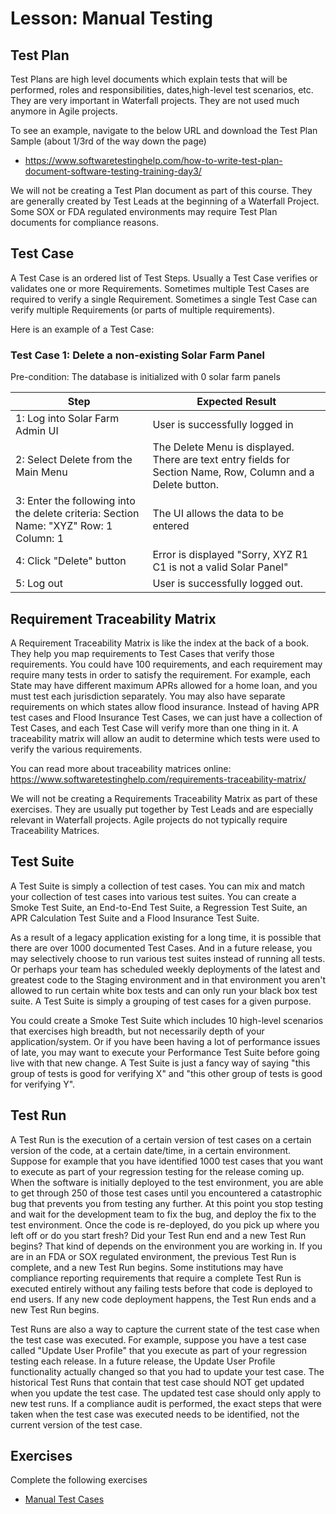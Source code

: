 # Lesson: Manual Testing

## Test Plan

Test Plans are high level documents which explain tests that will be performed, roles and responsibilities, dates,high-level test scenarios, etc. They are very important in Waterfall projects. They are not used much anymore in Agile projects.

To see an example, navigate to the below URL and download the Test Plan Sample (about 1/3rd of the way down the page)
- https://www.softwaretestinghelp.com/how-to-write-test-plan-document-software-testing-training-day3/

We will not be creating a Test Plan document as part of this course. They are generally created by Test Leads at the beginning of a Waterfall Project. Some SOX or FDA regulated environments may require Test Plan documents for compliance reasons. 

## Test Case

A Test Case is an ordered list of Test Steps. Usually a Test Case verifies or validates one or more Requirements.  Sometimes multiple Test Cases are required to verify a single Requirement. Sometimes a single Test Case can verify multiple Requirements (or parts of multiple requirements).

Here is an example of a Test Case:

### Test Case 1: Delete a non-existing Solar Farm Panel
Pre-condition: The database is initialized with 0 solar farm panels

| Step                                                                                  | Expected Result                                                                                              |
|---------------------------------------------------------------------------------------|--------------------------------------------------------------------------------------------------------------|
| 1: Log into Solar Farm Admin UI                                                       | User is successfully logged in                                                                               |
| 2: Select Delete from the Main Menu                                                   | The Delete Menu is displayed. There are text entry fields for Section Name, Row, Column and a Delete button. |
| 3: Enter the following into the delete criteria: Section Name: "XYZ" Row: 1 Column: 1 | The UI allows the data to be entered                                                                         |  
| 4: Click "Delete" button                                                              | Error is displayed "Sorry, XYZ R1 C1 is not a valid Solar Panel"                                             |
| 5: Log out                                                                            | User is successfully logged out.                                                                             |

## Requirement Traceability Matrix

A Requirement Traceability Matrix is like the index at the back of a book. They help you map requirements to Test Cases that verify those requirements. You could have 100 requirements, and each requirement may require many tests in order to satisfy the requirement. For example, each State may have different maximum APRs allowed for a home loan, and you must test each jurisdiction separately. You may also have separate requirements on which states allow flood insurance. Instead of having APR test cases and Flood Insurance Test Cases, we can just have a collection of Test Cases, and each Test Case will verify more than one thing in it.  A traceability matrix will allow an audit to determine which tests were used to verify the various requirements.

You can read more about traceability matrices online:
https://www.softwaretestinghelp.com/requirements-traceability-matrix/

We will not be creating a Requirements Traceability Matrix as part of these exercises. They are usually put together by Test Leads and are especially relevant in Waterfall projects. Agile projects do not typically require Traceability Matrices. 

## Test Suite

A Test Suite is simply a collection of test cases. You can mix and match your collection of test cases into various test suites. You can create a Smoke Test Suite, an End-to-End Test Suite, a Regression Test Suite, an APR Calculation Test Suite and a Flood Insurance Test Suite.  

As a result of a legacy application existing for a long time, it is possible that there are over 1000 documented Test Cases. And in a future release, you may selectively choose to run various test suites instead of running all tests.  Or perhaps your team  has scheduled weekly deployments of the latest and greatest code to the Staging environment and in that environment you aren't allowed to run certain white box tests and can only run your black box test suite. A Test Suite is simply a grouping of test cases for a given purpose.  

You could create a Smoke Test Suite which includes 10 high-level scenarios that exercises high breadth, but not necessarily depth of your application/system. Or if you have been having a lot of performance issues of late, you may want to execute your Performance Test Suite before going live with that new change. A Test Suite is just a fancy way of saying "this group of tests is good for verifying X" and "this other group of tests is good for verifying Y".         

## Test Run

A Test Run is the execution of a certain version of test cases on a certain version of the code, at a certain date/time, in a certain environment. Suppose for example that you have identified 1000 test cases that you want to execute as part of your regression testing for the release coming up. When the software is initially deployed to the test environment, you are able to get through 250 of those test cases until you encountered a catastrophic bug that prevents you from testing any further. At this point you stop testing and wait for the development team to fix the bug, and deploy the fix to the test environment. Once the code is re-deployed, do you pick up where you left off or do you start fresh?  Did your Test Run end and a new Test Run begins? That kind of depends on the environment you are working in. If you are in an FDA or SOX regulated environment, the previous Test Run is complete, and a new Test Run begins. Some institutions may have compliance reporting requirements that require a complete Test Run is executed entirely without any failing tests before that code is deployed to end users. If any new code deployment happens, the Test Run ends and a new Test Run begins. 

Test Runs are also a way to capture the current state of the test case when the test case was executed.  For example, suppose you have a test case called "Update User Profile" that you execute as part of your regression testing each release. In a future release, the Update User Profile functionality actually changed so that you had to update your test case. The historical Test Runs that contain that test case should NOT get updated when you update the test case. The updated test case should only apply to new test runs.  If a compliance audit is performed, the exact steps that were taken when the test case was executed needs to be identified, not the current version of the test case.

## Exercises

Complete the following exercises
- [Manual Test Cases](../exercises/M11-exercise-manual-test-cases.md)
